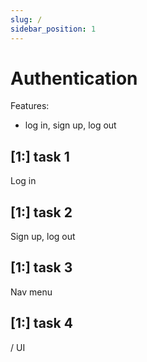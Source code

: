 ```yaml
---
slug: /
sidebar_position: 1
---
```


# Authentication

Features:

- log in, sign up, log out


## [1:] task 1

Log in

## [1:] task 2

Sign up, log out

## [1:] task 3

Nav menu

## [1:] task 4

/ UI


